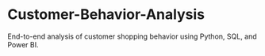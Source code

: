 # Customer-Behavior-Analysis
End-to-end analysis of customer shopping behavior using Python, SQL, and Power BI.
